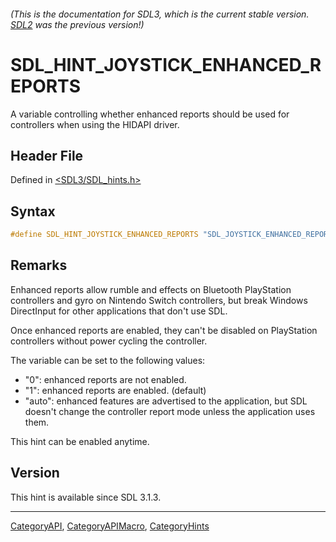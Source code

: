 ###### (This is the documentation for SDL3, which is the current stable version. [SDL2](https://wiki.libsdl.org/SDL2/) was the previous version!)
# SDL_HINT_JOYSTICK_ENHANCED_REPORTS

A variable controlling whether enhanced reports should be used for controllers when using the HIDAPI driver.

## Header File

Defined in [<SDL3/SDL_hints.h>](https://github.com/libsdl-org/SDL/blob/main/include/SDL3/SDL_hints.h)

## Syntax

```c
#define SDL_HINT_JOYSTICK_ENHANCED_REPORTS "SDL_JOYSTICK_ENHANCED_REPORTS"
```

## Remarks

Enhanced reports allow rumble and effects on Bluetooth PlayStation
controllers and gyro on Nintendo Switch controllers, but break Windows
DirectInput for other applications that don't use SDL.

Once enhanced reports are enabled, they can't be disabled on PlayStation
controllers without power cycling the controller.

The variable can be set to the following values:

- "0": enhanced reports are not enabled.
- "1": enhanced reports are enabled. (default)
- "auto": enhanced features are advertised to the application, but SDL
  doesn't change the controller report mode unless the application uses
  them.

This hint can be enabled anytime.

## Version

This hint is available since SDL 3.1.3.

----
[CategoryAPI](CategoryAPI), [CategoryAPIMacro](CategoryAPIMacro), [CategoryHints](CategoryHints)


